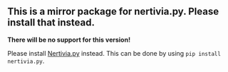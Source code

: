 ## This is a mirror package for nertivia.py. Please install that instead.

**There will be no support for this version!**

Please install [Nertivia.py](https://pypi.org/project/nertivia.py/) instead. This can be done by using `pip install nertivia.py`.